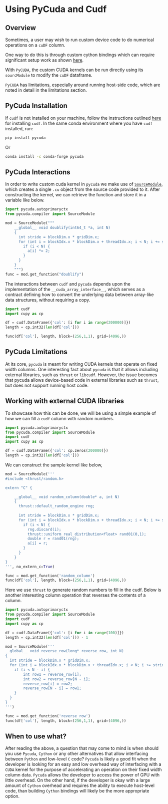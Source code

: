 # Using PyCuda and Cudf
## Overview
Sometimes, a user may wish to run custom device code to do numerical operations on a `cuDF` column. 

One way to do this is through custom cython bindings which can require significant setup work as shown [here](https://github.com/rapidsai/rapids-examples/tree/main/shareable-dataframes).

With `PyCUDA`,  the custom CUDA kernels can be run directly using its` sourcModule` to modify the `cuDF`  dataframe.   

`PyCUDA` has limitations, especially around running host-side code, which are noted in detail in the limitations section.  

## PyCuda Installation
If `cudf` is not installed on your machine, follow the instructions outlined [here](https://github.com/rapidsai/cudf) for installing `cudf`. In the same conda environment where you have `cudf` installed, run:
```bash
pip install pycuda
```
Or
```bash
conda install -c conda-forge pycuda
```
## PyCuda Interactions
In order to write custom cuda kernel in `pycuda` we make use of [`SourceModule`](https://documen.tician.de/pycuda/driver.html#pycuda.compiler.SourceModule), which creates a single `.cu` object from the source code provided to it. After constructing the kernel, we can retrieve the function and store it in a variable like below.
```python
import pycuda.autoprimaryctx
from pycuda.compiler import SourceModule

mod = SourceModule("""
    __global__ void doublify(int64_t *a, int N)
    {
      int stride = blockDim.x * gridDim.x;
      for (int i = blockIdx.x * blockDim.x + threadIdx.x; i < N; i += stride) {
        if (i < N) {
          a[i] *= 2;
        }
      }
    }
    """)
func = mod.get_function("doublify")
```
The interactions between `cudf` and `pycuda` depends upon the implementation of the `__cuda_array_interface__`, which serves as a contract defining how to convert the underlying data between array-like data structures, without requiring a copy.
```python
import cudf
import cupy as cp

df = cudf.DataFrame({'col': [i for i in range(200000)]})
length = cp.int32(len(df['col']))

func(df['col'], length, block=(256,1,1), grid=(4096,))
```

## PyCuda Limitations
At its core, `pycuda` is meant for writing CUDA kernels that operate on fixed width columns. One interesting fact about `pycuda` is that it allows including external libraries, such as `thrust` or `libcudf`. However, the issue becomes that pycuda allows device-based code in external libraries such as `thrust`, but does not support running host code.

## Working with external CUDA libraries
To showcase how this can be done, we will be using a simple example of how we can fill a `cudf` column with random numbers.

```python
import pycuda.autoprimaryctx
from pycuda.compiler import SourceModule
import cudf
import cupy as cp

df = cudf.DataFrame({'col': cp.zeros(200000)})
length = cp.int32(len(df['col']))
```
We can construct the sample kernel like below,
```python
mod = SourceModule('''
#include <thrust/random.h>

extern "C" {

    __global__ void random_column(double* a, int N)
    {
      thrust::default_random_engine rng;
      
      int stride = blockDim.x * gridDim.x;
      for (int i = blockIdx.x * blockDim.x + threadIdx.x; i < N; i += stride) {
        if (i < N) {
          rng.discard(i);
          thrust::uniform_real_distribution<float> rand01(0,1);
          double r = rand01(rng);
          a[i] = r;
        }
      }
    }
}
''', no_extern_c=True)

func = mod.get_function('random_column')
func(df['col'], length, block=(256,1,1), grid=(4096,))
```
Here we use `thrust` to generate random numbers to fill in the cudf. Below is another interesting column operation that reverses the contents of a column.
```python
import pycuda.autoprimaryctx
from pycuda.compiler import SourceModule
import cudf
import cupy as cp

df = cudf.DataFrame({'col': [i for i in range(100)]})
length = cp.int32(len(df['col'])) - 1

mod = SourceModule('''
__global__ void reverse_row(long* reverse_row, int N)
{      
  int stride = blockDim.x * gridDim.x;
  for (int i = blockIdx.x * blockDim.x + threadIdx.x; i < N; i += stride) {
    if (i < N - i) {
        int row1 = reverse_row[i];
        int row2 = reverse_row[N - i];
        reverse_row[i] = row2;
        reverse_row[N - i] = row1;
    }
  }
}
''')

func = mod.get_function('reverse_row')
func(df['col'], length, block=(256,1,1), grid=(4096,))
```

## When to use what?
After reading the above, a question that may come to mind is when should you use `Pycuda`, `Cython` or any other alternatives that allow interfacing between `Python` and low-level `C` code? `Pycuda` is likely a good fit when the developer is looking for an easy and low overhead way of interfacing with a `CUDA` kernel for the purpose of accelerating an operation on their fixed width column data. `Pycuda` allows the developer to access the power of GPU with little overhead. On the other hand, if the developer is okay with a large amount of `Cython` overhead and requires the ability to execute host-level code, than building `Cython` bindings will likely be the more appropriate option.